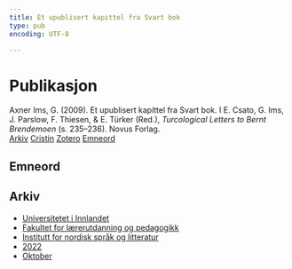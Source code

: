 ```yaml
---
title: Et upublisert kapittel fra Svart bok
type: pub
encoding: UTF-8

---
```

<h1>Publikasjon</h1>
<article id="csl-bib-container-MK89G8RP" class="csl-bib-container">
  <div class="csl-bib-body"> <div class="csl-entry">Axner Ims, G. (2009). Et upublisert kapittel fra Svart bok. I E. Csato, G. Ims, J. Parslow, F. Thiesen, &#38; E. Türker (Red.), <i>Turcological Letters to Bernt Brendemoen</i> (s. 235–236). Novus Forlag.</div> </div>
  <div class="csl-bib-buttons">
    <a href="#taxonomy-article-MK89G8RP" alt="archive" class="csl-bib-button">Arkiv</a>
    <a href="https://app.cristin.no/results/show.jsf?id=2066313" alt="Cristin" class="csl-bib-button">Cristin</a>
    <a href="http://zotero.org/groups/5881554/items/MK89G8RP" alt="Zotero" class="csl-bib-button">Zotero</a>
    <a href="#keywords-article-MK89G8RP" alt="keywords" class="csl-bib-button">Emneord</a>
  </div>
  <div id="csl-bib-meta-container-MK89G8RP"></div>
</article>
<div id="csl-bib-meta-MK89G8RP" class="csl-bib-meta">
  <article id="keywords-article-MK89G8RP" class="keywords-article">
    <h1>Emneord</h1>
    
  </article>
  <article id="taxonomy-article-MK89G8RP" class="taxonomy-article">
    <h1>Arkiv</h1>
    <ul>
      <li><a href="{{< params subfolder >}}nn/archive/?key=3DCRN523">Universitetet i Innlandet</a></li>
      <li><a href="{{< params subfolder >}}nn/archive/?key=WYNZA47F">Fakultet for lærerutdanning og pedagogikk</a></li>
      <li><a href="{{< params subfolder >}}nn/archive/?key=T9U6ILTU">Institutt for nordisk språk og litteratur</a></li>
      <li><a href="{{< params subfolder >}}nn/archive/?key=8BZA2YRV">2022</a></li>
      <li><a href="{{< params subfolder >}}nn/archive/?key=NG3SMAXR">Oktober</a></li>
    </ul>
  </article>
</div>

